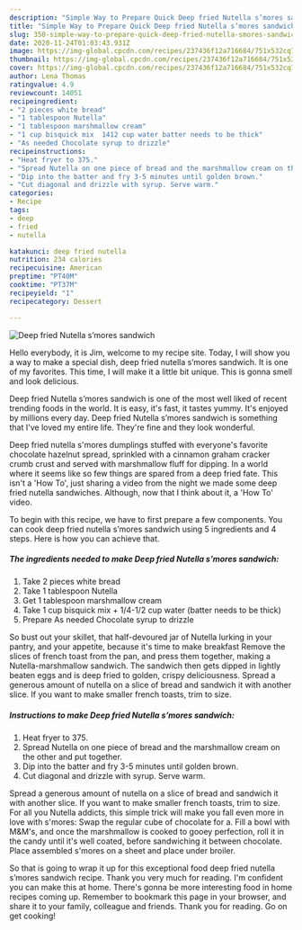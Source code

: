 ```yaml
---
description: "Simple Way to Prepare Quick Deep fried Nutella s’mores sandwich"
title: "Simple Way to Prepare Quick Deep fried Nutella s’mores sandwich"
slug: 350-simple-way-to-prepare-quick-deep-fried-nutella-smores-sandwich
date: 2020-11-24T01:03:43.931Z
image: https://img-global.cpcdn.com/recipes/237436f12a716684/751x532cq70/deep-fried-nutella-smores-sandwich-recipe-main-photo.jpg
thumbnail: https://img-global.cpcdn.com/recipes/237436f12a716684/751x532cq70/deep-fried-nutella-smores-sandwich-recipe-main-photo.jpg
cover: https://img-global.cpcdn.com/recipes/237436f12a716684/751x532cq70/deep-fried-nutella-smores-sandwich-recipe-main-photo.jpg
author: Lena Thomas
ratingvalue: 4.9
reviewcount: 14051
recipeingredient:
- "2 pieces white bread"
- "1 tablespoon Nutella"
- "1 tablespoon marshmallow cream"
- "1 cup bisquick mix  1412 cup water batter needs to be thick"
- "As needed Chocolate syrup to drizzle"
recipeinstructions:
- "Heat fryer to 375."
- "Spread Nutella on one piece of bread and the marshmallow cream on the other and put together."
- "Dip into the batter and fry 3-5 minutes until golden brown."
- "Cut diagonal and drizzle with syrup. Serve warm."
categories:
- Recipe
tags:
- deep
- fried
- nutella

katakunci: deep fried nutella 
nutrition: 234 calories
recipecuisine: American
preptime: "PT40M"
cooktime: "PT37M"
recipeyield: "1"
recipecategory: Dessert

---
```



![Deep fried Nutella s’mores sandwich](https://img-global.cpcdn.com/recipes/237436f12a716684/751x532cq70/deep-fried-nutella-smores-sandwich-recipe-main-photo.jpg)

Hello everybody, it is Jim, welcome to my recipe site. Today, I will show you a way to make a special dish, deep fried nutella s’mores sandwich. It is one of my favorites. This time, I will make it a little bit unique. This is gonna smell and look delicious.

Deep fried Nutella s’mores sandwich is one of the most well liked of recent trending foods in the world. It is easy, it's fast, it tastes yummy. It's enjoyed by millions every day. Deep fried Nutella s’mores sandwich is something that I've loved my entire life. They're fine and they look wonderful.

Deep fried nutella s&#39;mores dumplings stuffed with everyone&#39;s favorite chocolate hazelnut spread, sprinkled with a cinnamon graham cracker crumb crust and served with marshmallow fluff for dipping. In a world where it seems like so few things are spared from a deep fried fate. This isn&#39;t a &#39;How To&#39;, just sharing a video from the night we made some deep fried nutella sandwiches. Although, now that I think about it, a &#39;How To&#39; video.


To begin with this recipe, we have to first prepare a few components. You can cook deep fried nutella s’mores sandwich using 5 ingredients and 4 steps. Here is how you can achieve that.

<!--inarticleads1-->

##### The ingredients needed to make Deep fried Nutella s’mores sandwich:

1. Take 2 pieces white bread
1. Take 1 tablespoon Nutella
1. Get 1 tablespoon marshmallow cream
1. Take 1 cup bisquick mix + 1/4-1/2 cup water (batter needs to be thick)
1. Prepare As needed Chocolate syrup to drizzle


So bust out your skillet, that half-devoured jar of Nutella lurking in your pantry, and your appetite, because it&#39;s time to make breakfast Remove the slices of french toast from the pan, and press them together, making a Nutella-marshmallow sandwich. The sandwich then gets dipped in lightly beaten eggs and is deep fried to golden, crispy deliciousness. Spread a generous amount of nutella on a slice of bread and sandwich it with another slice. If you want to make smaller french toasts, trim to size. 

<!--inarticleads2-->

##### Instructions to make Deep fried Nutella s’mores sandwich:

1. Heat fryer to 375.
1. Spread Nutella on one piece of bread and the marshmallow cream on the other and put together.
1. Dip into the batter and fry 3-5 minutes until golden brown.
1. Cut diagonal and drizzle with syrup. Serve warm.


Spread a generous amount of nutella on a slice of bread and sandwich it with another slice. If you want to make smaller french toasts, trim to size. For all you Nutella addicts, this simple trick will make you fall even more in love with s&#39;mores: Swap the regular cube of chocolate for a. Fill a bowl with M&amp;M&#39;s, and once the marshmallow is cooked to gooey perfection, roll it in the candy until it&#39;s well coated, before sandwiching it between chocolate. Place assembled s&#39;mores on a sheet and place under broiler. 

So that is going to wrap it up for this exceptional food deep fried nutella s’mores sandwich recipe. Thank you very much for reading. I'm confident you can make this at home. There's gonna be more interesting food in home recipes coming up. Remember to bookmark this page in your browser, and share it to your family, colleague and friends. Thank you for reading. Go on get cooking!
